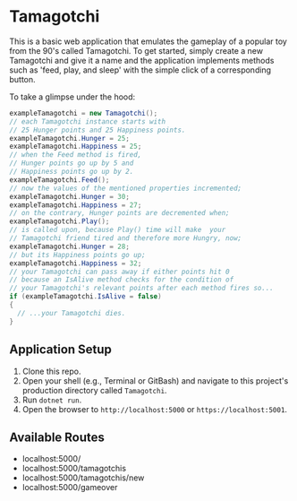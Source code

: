 # Tamagotchi

This is a basic web application that emulates the gameplay of a popular toy from the 90's called Tamagotchi. To get started, simply create a new Tamagotchi and give it a name and the application implements methods such as 'feed, play, and sleep' with the simple click of a corresponding button. 

To take a glimpse under the hood:
```csharp
exampleTamagotchi = new Tamagotchi();
// each Tamagotchi instance starts with 
// 25 Hunger points and 25 Happiness points.
exampleTamagotchi.Hunger = 25;
exampleTamagotchi.Happiness = 25;
// when the Feed method is fired, 
// Hunger points go up by 5 and 
// Happiness points go up by 2.
exampleTamagotchi.Feed();
// now the values of the mentioned properties incremented;
exampleTamagotchi.Hunger = 30;
exampleTamagotchi.Happiness = 27;
// on the contrary, Hunger points are decremented when;
exampleTamagotchi.Play();
// is called upon, because Play() time will make  your 
// Tamagotchi friend tired and therefore more Hungry, now;
exampleTamagotchi.Hunger = 28;
// but its Happiness points go up;
exampleTamagotchi.Happiness = 32;
// your Tamagotchi can pass away if either points hit 0 
// because an IsAlive method checks for the condition of
// your Tamagotchi's relevant points after each method fires so...
if (exampleTamagotchi.IsAlive = false)
{
  // ...your Tamagotchi dies.
}
```
## Application Setup

1. Clone this repo.
2. Open your shell (e.g., Terminal or GitBash) and navigate to this project's production directory called `Tamagotchi`. 
3. Run `dotnet run`.
4. Open the browser to `http://localhost:5000` or `https://localhost:5001`.

## Available Routes

* localhost:5000/
* localhost:5000/tamagotchis
* localhost:5000/tamagotchis/new
* localhost:5000/gameover